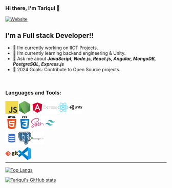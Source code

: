 ### Hi there, I'm Tariqul 👋

[![Website](https://img.shields.io/website?label=tariqul%20portfolio&style=for-the-badge&url=https://www.facebook.com/tariqul10765/)](https://tariqul10765.netlify.app/)
<!-- [![Twitter Follow](https://img.shields.io/twitter/follow/tariqul10765?color=1DA1F2&logo=twitter&style=for-the-badge)](https://twitter.com/intent/follow?original_referer=https%3A%2F%2Fgithub.com%2FcodeSTACKr&screen_name=tariqul10765) -->

## I'm a Full stack Developer!!

- 🔭 I’m currently working on IIOT Projects.
- 🌱 I’m currently learning backend engineering & Unity.
- 💬 Ask me about ***JavaScript, Node.js, React.js, Angular, MongoDB, PostgreSQL, Express.js***
- 🥅 2024 Goals: Contribute to Open Source projects.
<!-- - 👯 I’m looking to collaborate with other developer -->

<!--### Connect with me:-->

<!-- [<img align="left" alt="tariqul.com" width="22px" src="https://raw.githubusercontent.com/iconic/open-iconic/master/svg/globe.svg" />][website] -->
<!-- [<img align="left" alt="tariqul | YouTube" width="22px" src="https://cdn.jsdelivr.net/npm/simple-icons@v3/icons/facebook.svg" />][facebook] -->
<!--[<img align="left" alt="tariqul | Twitter" width="22px" src="https://cdn.jsdelivr.net/npm/simple-icons@v3/icons/twitter.svg" />][twitter]-->
<!--[<img align="left" alt="tariqul | LinkedIn" width="22px" src="https://cdn.jsdelivr.net/npm/simple-icons@v3/icons/linkedin.svg" />][linkedin]-->
<!--[<img align="left" alt="tariqul | Instagram" width="22px" src="https://cdn.jsdelivr.net/npm/simple-icons@v3/icons/instagram.svg" />][instagram]-->

<br />

### Languages and Tools:

<img align="left" alt="JavaScript" width="40px" src="https://raw.githubusercontent.com/github/explore/80688e429a7d4ef2fca1e82350fe8e3517d3494d/topics/javascript/javascript.png" />
<img align="left" alt="Node.js" width="40px" src="https://raw.githubusercontent.com/github/explore/80688e429a7d4ef2fca1e82350fe8e3517d3494d/topics/nodejs/nodejs.png" />
<img align="left" alt="Angular" width="40px" src="https://raw.githubusercontent.com/github/explore/80688e429a7d4ef2fca1e82350fe8e3517d3494d/topics/angular/angular.png" />
<img align="left" alt="Express" width="40px" src="https://raw.githubusercontent.com/github/explore/80688e429a7d4ef2fca1e82350fe8e3517d3494d/topics/express/express.png" />
<img align="left" alt="React" width="40px" src="https://raw.githubusercontent.com/github/explore/80688e429a7d4ef2fca1e82350fe8e3517d3494d/topics/react/react.png" />
<img align="left" alt="Unity" width="40px" src="https://raw.githubusercontent.com/github/explore/80688e429a7d4ef2fca1e82350fe8e3517d3494d/topics/unity/unity.png" />

<br/> <br/>

<img align="left" alt="HTML5" width="40px" src="https://raw.githubusercontent.com/github/explore/80688e429a7d4ef2fca1e82350fe8e3517d3494d/topics/html/html.png" />
<img align="left" alt="CSS3" width="40px" src="https://raw.githubusercontent.com/github/explore/80688e429a7d4ef2fca1e82350fe8e3517d3494d/topics/css/css.png" />
<img align="left" alt="Sass" width="40px" src="https://raw.githubusercontent.com/github/explore/80688e429a7d4ef2fca1e82350fe8e3517d3494d/topics/sass/sass.png" />
<img align="left" alt="Tailwind" width="40px" src="https://raw.githubusercontent.com/github/explore/80688e429a7d4ef2fca1e82350fe8e3517d3494d/topics/tailwind/tailwind.png" />

<br/> <br/>

<img align="left" alt="SQL" width="40px" src="https://raw.githubusercontent.com/github/explore/80688e429a7d4ef2fca1e82350fe8e3517d3494d/topics/sql/sql.png" />
<img align="left" alt="PostgreSQL" width="40px" src="https://raw.githubusercontent.com/github/explore/80688e429a7d4ef2fca1e82350fe8e3517d3494d/topics/postgresql/postgresql.png" />
<img align="left" alt="MongoDB" width="40px" src="https://raw.githubusercontent.com/github/explore/80688e429a7d4ef2fca1e82350fe8e3517d3494d/topics/mongodb/mongodb.png" />

<br/> <br/>

<img align="left" alt="Git" width="40px" src="https://raw.githubusercontent.com/github/explore/80688e429a7d4ef2fca1e82350fe8e3517d3494d/topics/git/git.png" />
<img align="left" alt="Visual Studio Code" width="40px" src="https://raw.githubusercontent.com/github/explore/80688e429a7d4ef2fca1e82350fe8e3517d3494d/topics/visual-studio-code/visual-studio-code.png" />
<!--<img align="left" alt="GitHub" width="26px" src="https://raw.githubusercontent.com/github/explore/78df643247d429f6cc873026c0622819ad797942/topics/github/github.png" />-->
<!--<img align="left" alt="Terminal" width="26px" src="https://raw.githubusercontent.com/github/explore/80688e429a7d4ef2fca1e82350fe8e3517d3494d/topics/terminal/terminal.png" />-->

<br />
<br />

---

<!-- [website]: https://tariqul.com -->
[twitter]: https://twitter.com/Tariqul66070839
[facebook]: https://www.facebook.com/tariqul10765/
[instagram]: https://www.instagram.com/tariqul8698/
[linkedin]: https://www.linkedin.com/in/tariqul-fahim-028442205



[![Top Langs](https://github-readme-stats.vercel.app/api/top-langs/?username=tariqul10765&show_icons=true&theme=merko&layout=compact)](https://github.com/tariqul10765/github-readme-stats)

[![Tariqul's GitHub stats](https://github-readme-stats.vercel.app/api?username=tariqul10765&count_private=true&show_icons=true&theme=cobalt)](https://github.com/tariqul10765/github-readme-stats)

